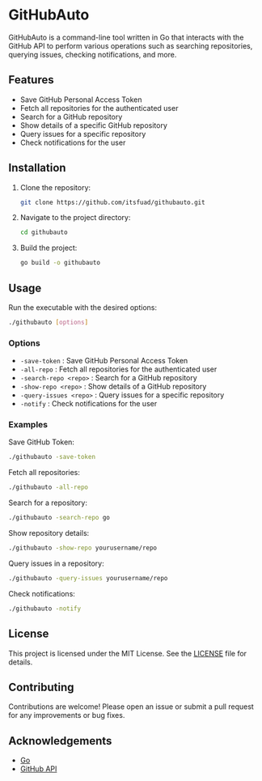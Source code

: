 # GitHubAuto

GitHubAuto is a command-line tool written in Go that interacts with the GitHub API to perform various operations such as searching repositories, querying issues, checking notifications, and more.

## Features

- Save GitHub Personal Access Token
- Fetch all repositories for the authenticated user
- Search for a GitHub repository
- Show details of a specific GitHub repository
- Query issues for a specific repository
- Check notifications for the user

## Installation

1. Clone the repository:
    ```sh
    git clone https://github.com/itsfuad/githubauto.git
    ```
2. Navigate to the project directory:
    ```sh
    cd githubauto
    ```
3. Build the project:
    ```sh
    go build -o githubauto
    ```

## Usage

Run the executable with the desired options:

```sh
./githubauto [options]
```

### Options

- `-save-token` : Save GitHub Personal Access Token
- `-all-repo` : Fetch all repositories for the authenticated user
- `-search-repo <repo>` : Search for a GitHub repository
- `-show-repo <repo>` : Show details of a GitHub repository
- `-query-issues <repo>` : Query issues for a specific repository
- `-notify` : Check notifications for the user

### Examples

Save GitHub Token:
```sh
./githubauto -save-token
```

Fetch all repositories:
```sh
./githubauto -all-repo
```

Search for a repository:
```sh
./githubauto -search-repo go
```

Show repository details:
```sh
./githubauto -show-repo yourusername/repo
```

Query issues in a repository:
```sh
./githubauto -query-issues yourusername/repo
```

Check notifications:
```sh
./githubauto -notify
```

## License

This project is licensed under the MIT License. See the [LICENSE](LICENSE) file for details.

## Contributing

Contributions are welcome! Please open an issue or submit a pull request for any improvements or bug fixes.

## Acknowledgements

- [Go](https://golang.org/)
- [GitHub API](https://docs.github.com/en/rest)
